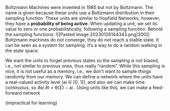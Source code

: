 Boltzmann Machines were invented in 1985 but not by Boltzmann. The name is given because these units use a Boltzmann distribution in their sampling function. These units are similar to Hopfield Networks, however, they have a **probability of being active**. When updating a unit, we set its value to zero or one probabilistically, following a sampling function. 
Behold the sampling functions:
![[Pasted image 20230126144343.png|300]]
Boltzmann machines do not converge, they do not reach a stable state. It can be seen as a system for sampling. It’s a way to do a random walking in the state space.

We want the units to forget previous states so the sampling is not biased, i.e., not similar to previous ones, thus really ”random”. While this sampling is nice, it is not useful as a memory, i.e., we don’t want to sample things randomly from our memory. We can define a network where the units have a real-valued activity level (ai ∈ [0, 1]), and also we can make time continuous, so ∂ai ∂t = θ(Σ) − ai . Using units like this, we can make a feed-forward network

(impractical for learning)